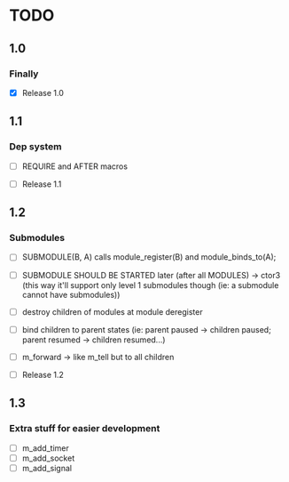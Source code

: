 # TODO

## 1.0

### Finally

- [x] Release 1.0

## 1.1

### Dep system

- [ ] REQUIRE and AFTER macros

- [ ] Release 1.1

## 1.2

### Submodules

- [ ] SUBMODULE(B, A) calls module_register(B) and module_binds_to(A);
- [ ] SUBMODULE SHOULD BE STARTED later (after all MODULES) -> ctor3 (this way it'll support only level 1 submodules though (ie: a submodule cannot have submodules))
- [ ] destroy children of modules at module deregister
- [ ] bind children to parent states (ie: parent paused -> children paused; parent resumed -> children resumed...)
- [ ] m_forward -> like m_tell but to all children

- [ ] Release 1.2

## 1.3

### Extra stuff for easier development

- [ ] m_add_timer
- [ ] m_add_socket
- [ ] m_add_signal
